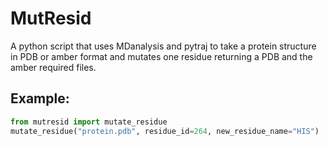 # MutResid
A python script that uses MDanalysis and pytraj to take a protein structure in PDB or amber format and mutates one residue returning a PDB and the amber required files.

## Example:
```python
from mutresid import mutate_residue
mutate_residue("protein.pdb", residue_id=264, new_residue_name="HIS")
```
